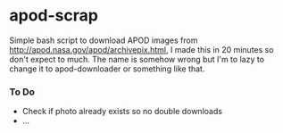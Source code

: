 # apod-scrap
Simple bash script to download APOD images from http://apod.nasa.gov/apod/archivepix.html, I made this in 20 minutes so don't expect to much. The name is somehow wrong but I'm to lazy to change it to apod-downloader or something like that.

### To Do
- Check if photo already exists so no double downloads
- ...
